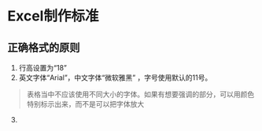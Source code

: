 # Excel制作标准

## 正确格式的原则

1. 行高设置为“18”
2. 英文字体“Arial”，中文字体“微软雅黑” ，字号使用默认的11号。
  > 表格当中不应该使用不同大小的字体。如果有想要强调的部分，可以用颜色特别标示出来，而不是可以把字体放大
3.
